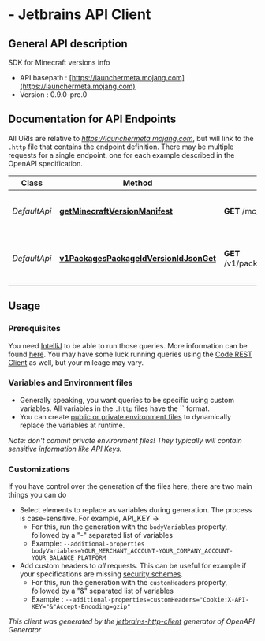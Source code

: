 #  - Jetbrains API Client

## General API description

SDK for Minecraft versions info

* API basepath : [https://launchermeta.mojang.com](https://launchermeta.mojang.com)
* Version : 0.9.0-pre.0

## Documentation for API Endpoints

All URIs are relative to *https://launchermeta.mojang.com*, but will link to the `.http` file that contains the endpoint definition.
There may be multiple requests for a single endpoint, one for each example described in the OpenAPI specification.

Class | Method | HTTP request | Description
------------ | ------------- | ------------- | -------------
*DefaultApi* | [**getMinecraftVersionManifest**](Apis/DefaultApi.http#getminecraftversionmanifest) | **GET** /mc/game/version_manifest.json | Get Minecraft version manifest
*DefaultApi* | [**v1PackagesPackageIdVersionIdJsonGet**](Apis/DefaultApi.http#v1packagespackageidversionidjsonget) | **GET** /v1/packages/{packageId}/{versionId}.json | Get Minecraft version package details


## Usage

### Prerequisites

You need [IntelliJ](https://www.jetbrains.com/idea/) to be able to run those queries. More information can be found [here](https://www.jetbrains.com/help/idea/http-client-in-product-code-editor.html).
You may have some luck running queries using the [Code REST Client](https://marketplace.visualstudio.com/items?itemName=humao.rest-client) as well, but your mileage may vary.

### Variables and Environment files

* Generally speaking, you want queries to be specific using custom variables. All variables in the `.http` files have the `` format.
* You can create [public or private environment files](https://www.jetbrains.com/help/idea/exploring-http-syntax.html#environment-variables) to dynamically replace the variables at runtime.

_Note: don't commit private environment files! They typically will contain sensitive information like API Keys._

### Customizations

If you have control over the generation of the files here, there are two main things you can do

* Select elements to replace as variables during generation. The process is case-sensitive. For example, API_KEY -> 
    * For this, run the generation with the `bodyVariables` property, followed by a "-" separated list of variables
    * Example: `--additional-properties bodyVariables=YOUR_MERCHANT_ACCOUNT-YOUR_COMPANY_ACCOUNT-YOUR_BALANCE_PLATFORM`
* Add custom headers to _all_ requests. This can be useful for example if your specifications are missing [security schemes](https://github.com/github/rest-api-description/issues/237).
    * For this, run the generation with the `customHeaders` property, followed by a "&" separated list of variables
    * Example : `--additional-properties=customHeaders="Cookie:X-API-KEY="&"Accept-Encoding=gzip"`

_This client was generated by the [jetbrains-http-client](https://openapi-generator.tech/docs/generators/jetbrains-http-client) generator of OpenAPI Generator_